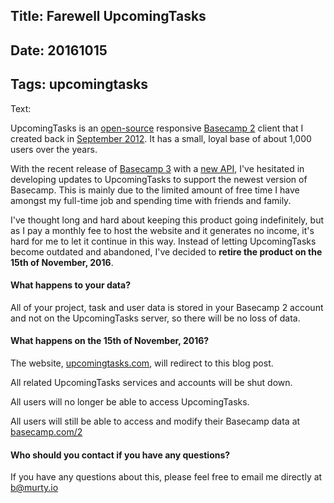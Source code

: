 Title: Farewell UpcomingTasks
----
Date: 20161015
----
Tags: upcomingtasks
----
Text:

UpcomingTasks is an [open-source](https://github.com/brendanmurty/upcomingtasks) responsive [Basecamp 2](https://basecamp.com/2) client that I created back in [September 2012](http://b.murty.io/tag?name=upcomingtasks). It has a small, loyal base of about 1,000 users over the years.

With the recent release of [Basecamp 3](https://basecamp.com/) with a [new API](https://github.com/basecamp/bc3-api), I've hesitated in developing updates to UpcomingTasks to support the newest version of Basecamp. This is mainly due to the limited amount of free time I have amongst my full-time job and spending time with friends and family.

I've thought long and hard about keeping this product going indefinitely, but as I pay a monthly fee to host the website and it generates no income, it's hard for me to let it continue in this way. Instead of letting UpcomingTasks become outdated and abandoned, I've decided to **retire the product on the 15th of November, 2016**.

#### What happens to your data?

All of your project, task and user data is stored in your Basecamp 2 account and not on the UpcomingTasks server, so there will be no loss of data.

#### What happens on the 15th of November, 2016?

The website, [upcomingtasks.com](http://upcomingtasks.com/), will redirect to this blog post.

All related UpcomingTasks services and accounts will be shut down.

All users will no longer be able to access UpcomingTasks.

All users will still be able to access and modify their Basecamp data at [basecamp.com/2](https://basecamp.com/2)

#### Who should you contact if you have any questions?

If you have any questions about this, please feel free to email me directly at [b@murty.io](mailto:b@murty.io)

